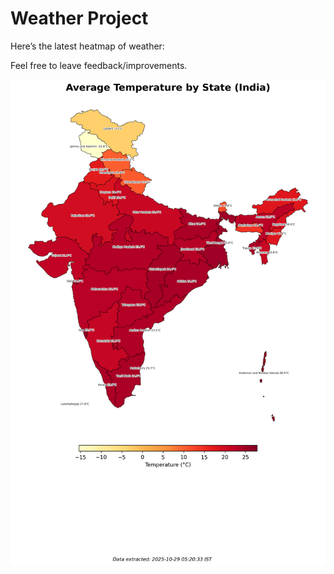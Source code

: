 # Weather Project

Here’s the latest heatmap of weather:

Feel free to leave feedback/improvements.

![India Heatmap](docs/assets/india_heatmap.png?v=0156CB)
